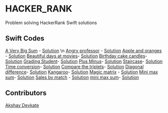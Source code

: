 # HACKER_RANK

Problem solving HackerRank Swift solutions 

## Swift Codes

[A Very Big Sum]() - [Solution]() \n
[Angry professor]() - [Solution]()
[Apple and oranges]() - [Solution]()
[Beautiful days at movies]()- [Solution]()
[Birthday cake candles]()- [Solution]()
[Grading Student]()- [Solution]()
[Plus Minus]()- [Solution]()
[Staircase]()- [Solution]()
[Time conversion]()- [Solution]()
[Compare the triplets]()- [Solution]()
[Diagonal difference]()- [Solution]()
[Kangaroo]()- [Solution]()
[Magic matrix]() - [Solution]()
[Mini max sum]()- [Solution]()
[Sales by match]() - [Solution]()
[mini max sum]()- [Solution]()

## Contributors

[Akshay Devkate](https://www.hackerrank.com/devkatte_akshay1)




